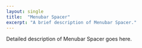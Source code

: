 ```yaml
---
layout: single
title:  "Menubar Spacer"
excerpt: "A brief description of Menubar Spacer."
---
```


Detailed description of Menubar Spacer goes here.
